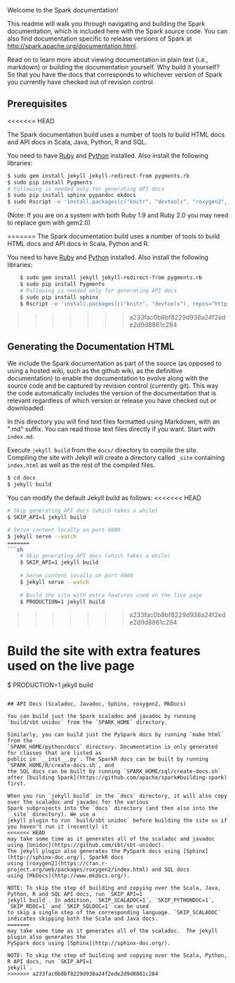 Welcome to the Spark documentation!

This readme will walk you through navigating and building the Spark documentation, which is included
here with the Spark source code. You can also find documentation specific to release versions of
Spark at http://spark.apache.org/documentation.html.

Read on to learn more about viewing documentation in plain text (i.e., markdown) or building the
documentation yourself. Why build it yourself? So that you have the docs that corresponds to
whichever version of Spark you currently have checked out of revision control.

## Prerequisites
<<<<<<< HEAD

The Spark documentation build uses a number of tools to build HTML docs and API docs in Scala, Java,
Python, R and SQL.

You need to have [Ruby](https://www.ruby-lang.org/en/documentation/installation/) and
[Python](https://docs.python.org/2/using/unix.html#getting-and-installing-the-latest-version-of-python)
installed. Also install the following libraries:

```sh
$ sudo gem install jekyll jekyll-redirect-from pygments.rb
$ sudo pip install Pygments
# Following is needed only for generating API docs
$ sudo pip install sphinx pypandoc mkdocs
$ sudo Rscript -e 'install.packages(c("knitr", "devtools", "roxygen2", "testthat", "rmarkdown"), repos="http://cran.stat.ucla.edu/")'
```

(Note: If you are on a system with both Ruby 1.9 and Ruby 2.0 you may need to replace gem with gem2.0)

=======
The Spark documentation build uses a number of tools to build HTML docs and API docs in Scala,
Python and R.

You need to have [Ruby](https://www.ruby-lang.org/en/documentation/installation/) and
[Python](https://docs.python.org/2/using/unix.html#getting-and-installing-the-latest-version-of-python)
installed. Also install the following libraries:
```sh
    $ sudo gem install jekyll jekyll-redirect-from pygments.rb
    $ sudo pip install Pygments
    # Following is needed only for generating API docs
    $ sudo pip install sphinx
    $ Rscript -e 'install.packages(c("knitr", "devtools"), repos="http://cran.stat.ucla.edu/")'
```
>>>>>>> a233fac0b8bf8229d938a24f2ede2d9d8861c284
## Generating the Documentation HTML

We include the Spark documentation as part of the source (as opposed to using a hosted wiki, such as
the github wiki, as the definitive documentation) to enable the documentation to evolve along with
the source code and be captured by revision control (currently git). This way the code automatically
includes the version of the documentation that is relevant regardless of which version or release
you have checked out or downloaded.

In this directory you will find text files formatted using Markdown, with an ".md" suffix. You can
read those text files directly if you want. Start with `index.md`.

Execute `jekyll build` from the `docs/` directory to compile the site. Compiling the site with
Jekyll will create a directory called `_site` containing `index.html` as well as the rest of the
compiled files.

```sh
$ cd docs
$ jekyll build
```

You can modify the default Jekyll build as follows:
<<<<<<< HEAD

```sh
# Skip generating API docs (which takes a while)
$ SKIP_API=1 jekyll build

# Serve content locally on port 4000
$ jekyll serve --watch
=======
```sh
    # Skip generating API docs (which takes a while)
    $ SKIP_API=1 jekyll build
    
    # Serve content locally on port 4000
    $ jekyll serve --watch
    
    # Build the site with extra features used on the live page
    $ PRODUCTION=1 jekyll build
```
>>>>>>> a233fac0b8bf8229d938a24f2ede2d9d8861c284

# Build the site with extra features used on the live page
$ PRODUCTION=1 jekyll build
```

## API Docs (Scaladoc, Javadoc, Sphinx, roxygen2, MkDocs)

You can build just the Spark scaladoc and javadoc by running `build/sbt unidoc` from the `SPARK_HOME` directory.

Similarly, you can build just the PySpark docs by running `make html` from the
`SPARK_HOME/python/docs` directory. Documentation is only generated for classes that are listed as
public in `__init__.py`. The SparkR docs can be built by running `SPARK_HOME/R/create-docs.sh`, and
the SQL docs can be built by running `SPARK_HOME/sql/create-docs.sh`
after [building Spark](https://github.com/apache/spark#building-spark) first.

When you run `jekyll build` in the `docs` directory, it will also copy over the scaladoc and javadoc for the various
Spark subprojects into the `docs` directory (and then also into the `_site` directory). We use a
jekyll plugin to run `build/sbt unidoc` before building the site so if you haven't run it (recently) it
<<<<<<< HEAD
may take some time as it generates all of the scaladoc and javadoc using [Unidoc](https://github.com/sbt/sbt-unidoc).
The jekyll plugin also generates the PySpark docs using [Sphinx](http://sphinx-doc.org/), SparkR docs
using [roxygen2](https://cran.r-project.org/web/packages/roxygen2/index.html) and SQL docs
using [MkDocs](http://www.mkdocs.org/).

NOTE: To skip the step of building and copying over the Scala, Java, Python, R and SQL API docs, run `SKIP_API=1
jekyll build`. In addition, `SKIP_SCALADOC=1`, `SKIP_PYTHONDOC=1`, `SKIP_RDOC=1` and `SKIP_SQLDOC=1` can be used
to skip a single step of the corresponding language. `SKIP_SCALADOC` indicates skipping both the Scala and Java docs.
=======
may take some time as it generates all of the scaladoc.  The jekyll plugin also generates the
PySpark docs using [Sphinx](http://sphinx-doc.org/).

NOTE: To skip the step of building and copying over the Scala, Python, R API docs, run `SKIP_API=1
jekyll`.
>>>>>>> a233fac0b8bf8229d938a24f2ede2d9d8861c284
